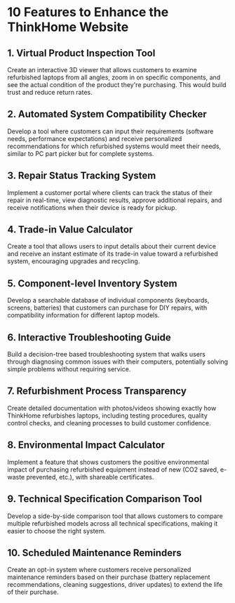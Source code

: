 # 10 Features to Enhance the ThinkHome Website

## 1. Virtual Product Inspection Tool
Create an interactive 3D viewer that allows customers to examine refurbished laptops from all angles, zoom in on specific components, and see the actual condition of the product they're purchasing. This would build trust and reduce return rates.

## 2. Automated System Compatibility Checker
Develop a tool where customers can input their requirements (software needs, performance expectations) and receive personalized recommendations for which refurbished systems would meet their needs, similar to PC part picker but for complete systems.

## 3. Repair Status Tracking System
Implement a customer portal where clients can track the status of their repair in real-time, view diagnostic results, approve additional repairs, and receive notifications when their device is ready for pickup.

## 4. Trade-in Value Calculator
Create a tool that allows users to input details about their current device and receive an instant estimate of its trade-in value toward a refurbished system, encouraging upgrades and recycling.

## 5. Component-level Inventory System
Develop a searchable database of individual components (keyboards, screens, batteries) that customers can purchase for DIY repairs, with compatibility information for different laptop models.

## 6. Interactive Troubleshooting Guide
Build a decision-tree based troubleshooting system that walks users through diagnosing common issues with their computers, potentially solving simple problems without requiring service.

## 7. Refurbishment Process Transparency
Create detailed documentation with photos/videos showing exactly how ThinkHome refurbishes laptops, including testing procedures, quality control checks, and cleaning processes to build customer confidence.

## 8. Environmental Impact Calculator
Implement a feature that shows customers the positive environmental impact of purchasing refurbished equipment instead of new (CO2 saved, e-waste prevented, etc.), with shareable certificates.

## 9. Technical Specification Comparison Tool
Develop a side-by-side comparison tool that allows customers to compare multiple refurbished models across all technical specifications, making it easier to choose the right system.

## 10. Scheduled Maintenance Reminders
Create an opt-in system where customers receive personalized maintenance reminders based on their purchase (battery replacement recommendations, cleaning suggestions, driver updates) to extend the life of their purchase.
